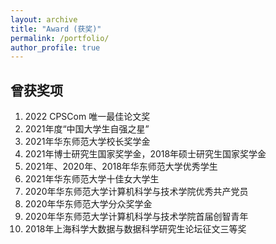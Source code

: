 ```yaml
---
layout: archive
title: "Award (获奖)"
permalink: /portfolio/
author_profile: true
---
```


曾获奖项
---------------
1.  2022 CPSCom 唯一最佳论文奖
2.	2021年度“中国大学生自强之星”
3.	2021年华东师范大学校长奖学金
4.	2021年博士研究生国家奖学金，2018年硕士研究生国家奖学金
5.	2021年、2020年、2018年华东师范大学优秀学生
6.	2021年华东师范大学十佳女大学生
7.	2020年华东师范大学计算机科学与技术学院优秀共产党员
8.	2020年华东师范大学分众奖学金
9.	2020年华东师范大学计算机科学与技术学院首届创智青年
10.	2018年上海科学大数据与数据科学研究生论坛征文三等奖
